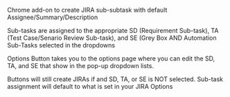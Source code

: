 Chrome add-on to create JIRA sub-subtask with default Assignee/Summary/Description


Sub-tasks are assigned to the appropriate SD (Requirement Sub-task), TA (Test Case/Senario Review Sub-task), and SE (Grey Box AND Automation Sub-Tasks selected in the dropdowns

Options Button takes you to the options page where you can edit the SD, TA, and SE that show in the pop-up dropdown lists.

Buttons will still create JIRAs if and SD, TA, or SE is NOT selected. Sub-task assignment will default to what is set in your JIRA Options
